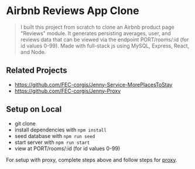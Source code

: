 # Airbnb Reviews App Clone

> I built this project from scratch to clone an Airbnb product page "Reviews" module. It generates persisting averages, user, and reviews data that can be viewed via the endpoint PORT/rooms/:id (for id values 0-99). Made with full-stack js using MySQL, Express, React, and Node.

## Related Projects

  - https://github.com/FEC-corgis/Jenny-Service-MorePlacesToStay
  - https://github.com/FEC-corgis/Jenny-Proxy

## Setup on Local

- git clone
- install dependencies with `npm install`
- seed database with `npm run seed`
- start server with `npm run start`
- view at PORT/rooms/:id (for id values 0-99)

For setup with proxy, complete steps above and follow steps for [proxy](https://github.com/FEC-corgis/Jenny-Proxy).
